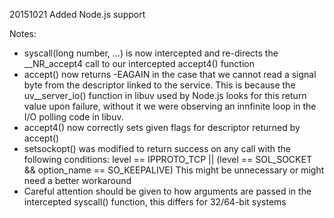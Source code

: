 20151021 Added Node.js support

Notes:
 - syscall(long number, ...) is now intercepted and re-directs the __NR_accept4 call to our intercepted accept4() function
 - accept() now returns -EAGAIN in the case that we cannot read a signal byte from the descriptor linked to the service. This
   is because the uv__server_io() function in libuv used by Node.js looks for this return value upon failure, without it we
   were observing an innfinite loop in the I/O polling code in libuv.
 - accept4() now correctly sets given flags for descriptor returned by accept()
 - setsockopt() was modified to return success on any call with the following conditions:
   level == IPPROTO_TCP || (level == SOL_SOCKET && option_name == SO_KEEPALIVE)
   This might be unnecessary or might need a better workaround
 - Careful attention should be given to how arguments are passed in the intercepted syscall() function, this differs for 
   32/64-bit systems
